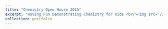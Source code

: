 ```yaml
---
title: "Chemistry Open House 2015"
excerpt: "Having Fun Demonstrating Chemistry for Kids <br/><img src='/images/Chemistry_Open_House.jpg'>"
collection: portfolio
---
```


